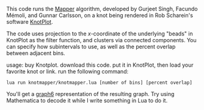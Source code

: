This code runs the [Mapper](https://research.math.osu.edu/tgda/mapperPBG.pdf) algorithm, developed by Gurjeet Singh, Facundo Mémoli, and Gunnar Carlsson, on a knot being rendered in Rob Scharein's software [KnotPlot](https://www.knotplot.com/).

The code uses projection to the $x$-coordinate of the underlying "beads" in KnotPlot as the filter function, and clusters via connected components. You can specify how subintervals to use, as well as the percent overlap between adjacent bins.

usage: buy Knotplot. download this code. put it in KnotPlot, then load your favorite knot or link. run the following command:

`lua run knotmapper/knotmapper.lua [number of bins] [percent overlap]`

You'll get a [graph6](https://users.cecs.anu.edu.au/~bdm/data/formats.txt) representation of the resulting graph. Try using Mathematica to decode it while I write something in Lua to do it.